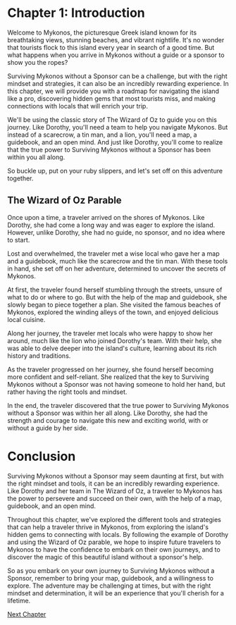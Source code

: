 # Chapter 1: Introduction

Welcome to Mykonos, the picturesque Greek island known for its breathtaking views, stunning beaches, and vibrant nightlife. It's no wonder that tourists flock to this island every year in search of a good time. But what happens when you arrive in Mykonos without a guide or a sponsor to show you the ropes?

Surviving Mykonos without a Sponsor can be a challenge, but with the right mindset and strategies, it can also be an incredibly rewarding experience. In this chapter, we will provide you with a roadmap for navigating the island like a pro, discovering hidden gems that most tourists miss, and making connections with locals that will enrich your trip. 

We'll be using the classic story of The Wizard of Oz to guide you on this journey. Like Dorothy, you'll need a team to help you navigate Mykonos. But instead of a scarecrow, a tin man, and a lion, you'll need a map, a guidebook, and an open mind. And just like Dorothy, you'll come to realize that the true power to Surviving Mykonos without a Sponsor has been within you all along.

So buckle up, put on your ruby slippers, and let's set off on this adventure together.
## The Wizard of Oz Parable

Once upon a time, a traveler arrived on the shores of Mykonos. Like Dorothy, she had come a long way and was eager to explore the island. However, unlike Dorothy, she had no guide, no sponsor, and no idea where to start.

Lost and overwhelmed, the traveler met a wise local who gave her a map and a guidebook, much like the scarecrow and the tin man. With these tools in hand, she set off on her adventure, determined to uncover the secrets of Mykonos.

At first, the traveler found herself stumbling through the streets, unsure of what to do or where to go. But with the help of the map and guidebook, she slowly began to piece together a plan. She visited the famous beaches of Mykonos, explored the winding alleys of the town, and enjoyed delicious local cuisine.

Along her journey, the traveler met locals who were happy to show her around, much like the lion who joined Dorothy's team. With their help, she was able to delve deeper into the island's culture, learning about its rich history and traditions.

As the traveler progressed on her journey, she found herself becoming more confident and self-reliant. She realized that the key to Surviving Mykonos without a Sponsor was not having someone to hold her hand, but rather having the right tools and mindset.

In the end, the traveler discovered that the true power to Surviving Mykonos without a Sponsor was within her all along. Like Dorothy, she had the strength and courage to navigate this new and exciting world, with or without a guide by her side.
# Conclusion

Surviving Mykonos without a Sponsor may seem daunting at first, but with the right mindset and tools, it can be an incredibly rewarding experience. Like Dorothy and her team in The Wizard of Oz, a traveler to Mykonos has the power to persevere and succeed on their own, with the help of a map, guidebook, and an open mind.

Throughout this chapter, we've explored the different tools and strategies that can help a traveler thrive in Mykonos, from exploring the island's hidden gems to connecting with locals. By following the example of Dorothy and using the Wizard of Oz parable, we hope to inspire future travelers to Mykonos to have the confidence to embark on their own journeys, and to discover the magic of this beautiful island without a sponsor's help.

So as you embark on your own journey to Surviving Mykonos without a Sponsor, remember to bring your map, guidebook, and a willingness to explore. The adventure may be challenging at times, but with the right mindset and determination, it will be an experience that you'll cherish for a lifetime.


[Next Chapter](02_Chapter02.md)